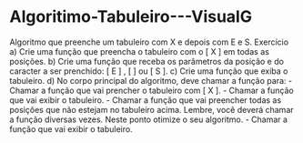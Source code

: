# Algoritimo-Tabuleiro---VisualG
Algoritmo que preenche um tabuleiro com X e depois com E e S.
Exercício
a) Crie uma função que preencha o tabuleiro com o [ X ] em todas as posições.
b) Crie uma função que receba os parâmetros da posição e do caracter a ser prenchido: [ E ] , [   ] ou  [ S ].
c) Crie uma função que exiba o tabuleiro.
d) No corpo principal do algoritmo, deve chamar a função para:
    - Chamar a função que vai prencher o tabuleiro com [ X ].
    - Chamar a função que vai exibir o tabuleiro.
    - Chamar a função que vai preencher todas as posições que não estejam no tabuleiro acima. Lembre, você deverá chamar a função diversas vezes. Neste ponto otimize o seu algoritmo.
    - Chamar a função que vai exibir o tabuleiro.
